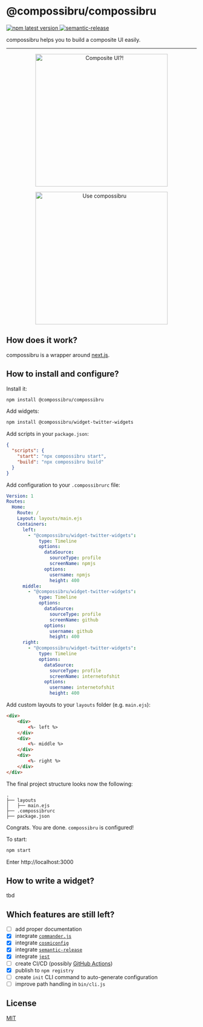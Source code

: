 # @compossibru/compossibru
<a href="https://www.npmjs.com/package/@compossibru/compossibru">
    <img alt="npm latest version" src="https://img.shields.io/npm/v/@compossibru/compossibru/latest.svg">
</a>
<a href="https://github.com/semantic-release/semantic-release">
    <img alt="semantic-release" src="https://img.shields.io/badge/%20%20%F0%9F%93%A6%F0%9F%9A%80-semantic--release-e10079.svg">
</a>

compossibru helps you to build a composite UI easily.

<hr/>

<p align="center">
    <a href="https://github.com/compossibru/compossibru">
        <img alt="Composite UI?!" src="https://s3-eu-west-1.amazonaws.com/compossibru/github/compossibru/composite-ui.jpg" width="350">
    </a>
</p>
<p align="center">
    <a href="https://github.com/compossibru/compossibru">
        <img alt="Use compossibru" src="https://s3-eu-west-1.amazonaws.com/compossibru/github/compossibru/compossibru.jpg" width="350">
    </a>
</p>

## How does it work?
compossibru is a wrapper around [next.js](https://github.com/zeit/next.js/).

## How to install and configure?

Install it:
```bash
npm install @compossibru/compossibru
```

Add widgets:
```bash
npm install @compossibru/widget-twitter-widgets
```

Add scripts in your `package.json`:
```json
{
  "scripts": {
    "start": "npx compossibru start",
    "build": "npx compossibru build"
  }
}
```

Add configuration to your `.compossibrurc` file:
```yml
Version: 1
Routes:
  Home:
    Route: /
    Layout: layouts/main.ejs
    Containers:
      left:
        - "@compossibru/widget-twitter-widgets":
            type: Timeline
            options:
              dataSource:
                sourceType: profile
                screenName: npmjs
              options:
                username: npmjs
                height: 400
      middle:
        - "@compossibru/widget-twitter-widgets":
            type: Timeline
            options:
              dataSource:
                sourceType: profile
                screenName: github
              options:
                username: github
                height: 400
      right:
        - "@compossibru/widget-twitter-widgets":
            type: Timeline
            options:
              dataSource:
                sourceType: profile
                screenName: internetofshit
              options:
                username: internetofshit
                height: 400

```

Add custom layouts to your `layouts` folder (e.g. `main.ejs`):
```html
<div>
    <div>
        <%- left %>
    </div>
    <div>
        <%- middle %>
    </div>
    <div>
        <%- right %>
    </div>
</div>
```

The final project structure looks now the following:
```
.
├── layouts
│   ├── main.ejs   
├── .compossibrurc
├── package.json
```

Congrats. You are done. `compossibru` is configured!

To start:
```bash
npm start
```

Enter http://localhost:3000

## How to write a widget?
tbd

## Which features are still left?
- [ ] add proper documentation
- [x] integrate [`commander.js`](https://github.com/tj/commander.js)
- [x] integrate [`cosmiconfig`](https://github.com/davidtheclark/cosmiconfig)
- [x] integrate [`semantic-release`](https://github.com/semantic-release/semantic-release)
- [x] integrate [`jest`](https://github.com/facebook/jest)
- [ ] create CI/CD (possibly [GitHub Actions](https://github.com/features/actions))
- [x] publish to `npm registry`
- [ ] create `init` CLI command to auto-generate configuration
- [ ] improve path handling in `bin/cli.js`

## License

[MIT](LICENSE)
